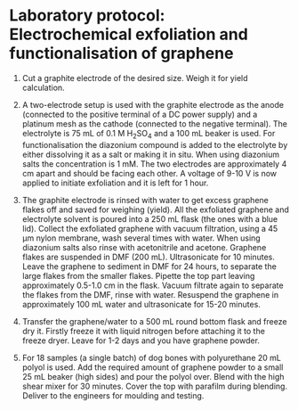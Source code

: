 # Laboratory protocol: Electrochemical exfoliation and functionalisation of graphene
1. Cut a graphite electrode of the desired size. Weigh it for yield calculation.

2. A two-electrode setup is used with the graphite electrode as the anode (connected to the positive terminal of a DC power supply) and a platinum mesh as the cathode (connected to the negative terminal). The electrolyte is 75 mL of 0.1 M H<sub>2</sub>SO<sub>4</sub> and a 100 mL beaker is used. For functionalisation the diazonium compound is added to the electrolyte by either dissolving it as a salt or making it in situ. When using diazonium salts the concentration is 1 mM. The two electrodes are approximately 4 cm apart and should be facing each other. A voltage of 9-10 V is now applied to initiate exfoliation and it is left for 1 hour.

3. The graphite electrode is rinsed with water to get excess graphene flakes off and saved for weighing (yield). All the exfoliated graphene and electrolyte solvent is poured into a 250 mL flask (the ones with a blue lid). Collect the exfoliated graphene with vacuum filtration, using a 45 µm nylon membrane, wash several times with water. When using diazonium salts also rinse with acetonitrile and acetone. Graphene flakes are suspended in DMF (200 mL). Ultrasonicate for 10 minutes. Leave the graphene to sediment in DMF for 24 hours, to separate the large flakes from the smaller flakes. Pipette the top part leaving approximately 0.5-1.0 cm in the flask. Vacuum filtrate again to separate the flakes from the DMF, rinse with water. Resuspend the graphene in approximately 100 mL water and ultrasonicate for 15-20 minutes.

4. Transfer the graphene/water to a 500 mL round bottom flask and freeze dry it. Firstly freeze it with liquid nitrogen before attaching it to the freeze dryer. Leave for 1-2 days and you have graphene powder.

5. For 18 samples (a single batch) of dog bones with polyurethane 20 mL polyol is used. Add the required amount of graphene powder to a small 25 mL beaker (high sides) and pour the polyol over. Blend with the high shear mixer for 30 minutes. Cover the top with parafilm during blending. Deliver to the engineers for moulding and testing.

